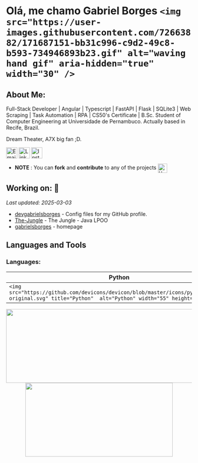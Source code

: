 # Olá, me chamo **Gabriel Borges** `<img src="https://user-images.githubusercontent.com/72663882/171687151-bb31c996-c9d2-49c8-b593-734946893b23.gif" alt="waving hand gif" aria-hidden="true" width="30" />`

## About Me:

Full-Stack Developer | Angular | Typescript | FastAPI | Flask | SQLite3 | Web Scraping | Task Automation | RPA | CS50's Certificate | B.Sc. Student of Computer Engineering at Universidade de Pernambuco.
Actually based in Recife, Brazil.

Dream Theater, A7X big fan ;D.

<a href="mailto:dev.gabrielsborges@gmail.com" title="Email"><img alt="Email" src="https://img.shields.io/badge/Gmail-D14836?style=for-the-badge&logo=gmail&logoColor=white" height="30" align="center"/></a> <a href="https://www.linkedin.com/in/devgabrielsborges/"><img  alt="LinkedIn" title="LinkedIn" src="https://img.shields.io/static/v1?message=LinkedIn&logo=linkedin&label=&color=0077B5&logoColor=white&labelColor=&style=for-the-badge" height="30" align="center" /></a>
<a href="https://instagram.com/gabrielsborgees" title="Instagram"><img alt="Instagram" src="https://img.shields.io/badge/-Instagram-%23E4405F?style=for-the-badge&logo=instagram&logoColor=white" height="30" align="center"/></a>
- **NOTE** : You can **fork** and **contribute** to any of the projects <img src="https://raw.githubusercontent.com/Tarikul-Islam-Anik/Animated-Fluent-Emojis/master/Emojis/Hand%20gestures/Handshake.png" alt="Handshake" width="25" height="25" align="center" />

## Working on: 🚀

*Last updated: 2025-03-03*

- [devgabrielsborges](https://github.com/devgabrielsborges/devgabrielsborges) - Config files for my GitHub profile.
- [The-Jungle](https://github.com/devgabrielsborges/The-Jungle) - The Jungle - Java LPOO
- [gabrielsborges](https://github.com/devgabrielsborges/gabrielsborges) - homepage

## Languages and Tools

<div>

### Languages:

| Python                                                                                                                                                | TS                                                                                                                                                                    | JS                                                                                                                                                                   | C                                                                                                                                |
| ----------------------------------------------------------------------------------------------------------------------------------------------------- | --------------------------------------------------------------------------------------------------------------------------------------------------------------------- | -------------------------------------------------------------------------------------------------------------------------------------------------------------------- | -------------------------------------------------------------------------------------------------------------------------------- |
| `<img src="https://github.com/devicons/devicon/blob/master/icons/python/python-original.svg" title="Python"  alt="Python" width="55" height="55"/>` | `<img src="https://github.com/devicons/devicon/blob/master/icons/typescript/typescript-original.svg" title="TypeScript"  alt="TypeScript" width="55" height="55"/>` | `<img src="https://github.com/devicons/devicon/blob/master/icons/javascript/javascript-original.svg" title="JavaScript" alt="JavaScript" width="55" height="55"/>` | `<img src="https://github.com/devicons/devicon/blob/master/icons/c/c-original.svg" title="C" alt="C" width="55" height="55"/>` |

<p align="center">
  <img width="600" height="200" src="https://github-readme-stats.vercel.app/api?username=devgabrielsborges&show_icons=true&theme=blue-green&title_color=00b3ff">
  <img width="400" height="200" src="https://github-readme-stats.vercel.app/api/top-langs/?username=devgabrielsborges&size_weight=0.0005&count_weight=0.3&layout=compact&theme=blue-green&title_color=00b3ff">
</p>

